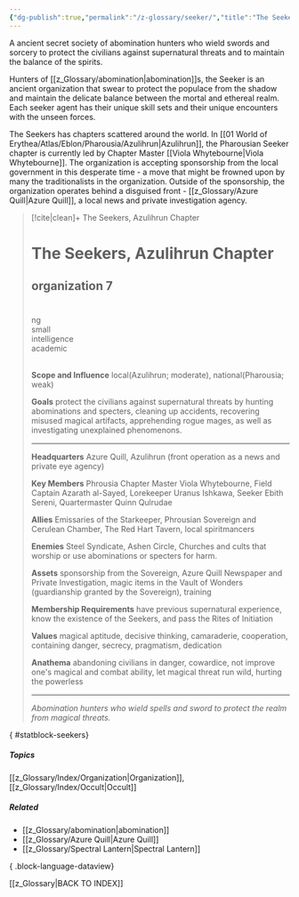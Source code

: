 ```yaml
---
{"dg-publish":true,"permalink":"/z-glossary/seeker/","title":"The Seekers","hide":true,"noteIcon":""}
---
```


A ancient secret society of abomination hunters who wield swords and sorcery to protect the civilians against supernatural threats and to maintain the balance of the spirits.

Hunters of [[z_Glossary/abomination\|abomination]]s, the Seeker is an ancient organization that swear to protect the populace from the shadow and maintain the delicate balance between the mortal and ethereal realm. Each seeker agent has their unique skill sets and their unique encounters with the unseen forces. 

The Seekers has chapters scattered around the world. In [[01 World of Erythea/Atlas/Eblon/Pharousia/Azulihrun\|Azulihrun]], the Pharousian Seeker chapter is currently led by Chapter Master [[Viola Whytebourne\|Viola Whytebourne]]. The organization is accepting sponsorship from the local government in this desperate time - a move that might be frowned upon by many the traditionalists in the organization. Outside of the sponsorship, the organization operates behind a disguised front - [[z_Glossary/Azure Quill\|Azure Quill]], a local news and private investigation agency. 

>[!cite|clean]+ The Seekers, Azulihrun Chapter 
><div class="pf2block" style="width: 100%; margin:  auto"> <div class="d-flex"> <h1>The Seekers, Azulihrun Chapter </h1> <h2 class="ml-auto">organization  7</h2> </div> <div style="background: transparent; height: 2px; margin: 0px 0px 0.2rem;"></div> <div style="" class="pf-trait pf-trait-edge">&nbsp;</div> <div class="pf-trait pf-trait-align">ng</div> <div class="pf-trait pf-trait-size">small</div> <div style="" class="pf-trait">intelligence</div> <div style="" class="pf-trait">academic</div> <div style="" class="pf-trait pf-trait-edge">&nbsp;</div> <div class="text-pf"> <p class="hang"><strong>Scope and Influence</strong> local(Azulihrun; moderate), national(Pharousia; weak)</p> <p class="hang"><strong>Goals</strong> protect the civilians against supernatural threats by hunting abominations and specters, cleaning up accidents, recovering misused magical artifacts, apprehending rogue mages, as well as investigating unexplained phenomenons. </p> <div style="background: #cccccc; height: 2px; margin: 1px 0; border-bottom: 1px solid #00000066"></div> <p class="hang"><strong>Headquarters</strong> Azure Quill, Azulihrun (front operation as a news and private eye agency)</p> <p class="hang"><strong>Key Members</strong> Phrousia Chapter Master Viola Whytebourne, Field Captain Azarath al-Sayed,  Lorekeeper Uranus Ishkawa, Seeker Ebith Sereni, Quartermaster Quinn Qulrudae </p> <p class="hang"><strong>Allies</strong> Emissaries of the Starkeeper, Phrousian Sovereign and Cerulean Chamber, The Red Hart Tavern, local spiritmancers</p> <p class="hang"><strong>Enemies</strong> Steel Syndicate, Ashen Circle, Churches and cults that worship or use abominations or specters for harm.</p> <p class="hang"><strong>Assets</strong> sponsorship from the Sovereign, Azure Quill Newspaper and Private Investigation, magic items in the Vault of Wonders (guardianship granted by the Sovereign), training</p> <p class="hang"><strong>Membership Requirements</strong> have previous supernatural experience, know the existence of the Seekers, and pass the Rites of Initiation</p> <p class="hang"><strong>Values</strong> magical aptitude, decisive thinking, camaraderie, cooperation, containing danger, secrecy, pragmatism, dedication</p> <p class="hang"><strong>Anathema</strong> abandoning civilians in danger, cowardice, not improve one's magical and combat ability, let magical threat run wild, hurting the powerless</p> <div style="background: #cccccc; height: 2px; margin: 1px 0; border-bottom: 1px solid #00000066"></div> <p><em>Abomination hunters who wield spells and sword to protect the realm from magical threats.</em></p> </div> </div>
{ #statblock-seekers}




##### Topics
[[z_Glossary/Index/Organization\|Organization]],[[z_Glossary/Index/Occult\|Occult]]

##### Related
- [[z_Glossary/abomination\|abomination]]
- [[z_Glossary/Azure Quill\|Azure Quill]]
- [[z_Glossary/Spectral Lantern\|Spectral Lantern]]

{ .block-language-dataview}

[[z_Glossary\|BACK TO INDEX]]